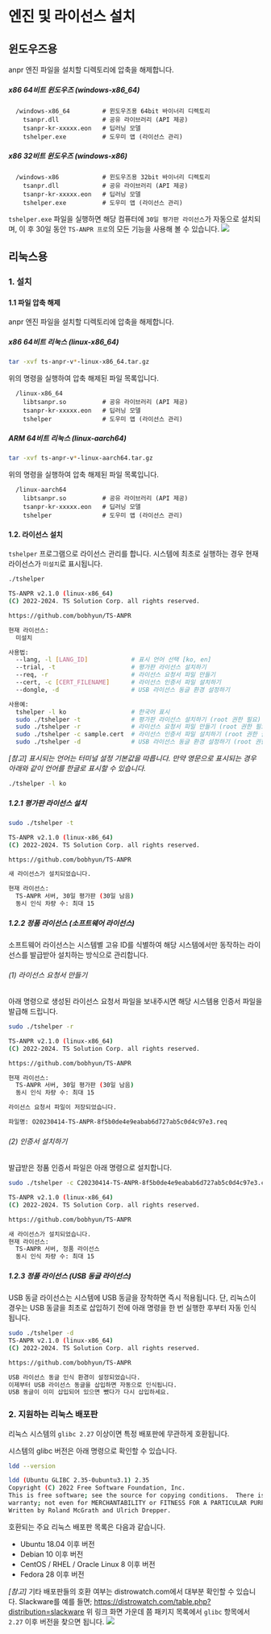 엔진 및 라이선스 설치
===


## 윈도우즈용

anpr 엔진 파일을 설치할 디렉토리에 압축을 해제합니다.

##### x86 64비트 윈도우즈 (windows-x86_64)
```
  /windows-x86_64         # 윈도우즈용 64bit 바이너리 디렉토리  
    tsanpr.dll            # 공유 라이브러리 (API 제공)
    tsanpr-kr-xxxxx.eon   # 딥러닝 모델
    tshelper.exe          # 도우미 앱 (라이선스 관리)
```

##### x86 32비트 윈도우즈 (windows-x86)
```
  /windows-x86            # 윈도우즈용 32bit 바이너리 디렉토리
    tsanpr.dll            # 공유 라이브러리 (API 제공)
    tsanpr-kr-xxxxx.eon   # 딥러닝 모델
    tshelper.exe          # 도우미 앱 (라이선스 관리)
```

`tshelper.exe` 파일을 실행하면 해당 컴퓨터에 `30일 평가판 라이선스`가 자동으로 설치되며, 이 후 30일 동안 `TS-ANPR 프로`의 모든 기능을 사용해 볼 수 있습니다. 
![](img/trialLicense.png)

## 리눅스용

### 1. 설치
#### 1.1 파일 압축 해제

anpr 엔진 파일을 설치할 디렉토리에 압축을 해제합니다.

##### x86 64비트 리눅스 (linux-x86_64)

```sh
tar -xvf ts-anpr-v*-linux-x86_64.tar.gz
```

위의 명령을 실행하여 압축 해제된 파일 목록입니다.
```
  /linux-x86_64
    libtsanpr.so          # 공유 라이브러리 (API 제공)
    tsanpr-kr-xxxxx.eon   # 딥러닝 모델
    tshelper              # 도우미 앱 (라이선스 관리)
```

##### ARM 64비트 리눅스 (linux-aarch64)

```sh
tar -xvf ts-anpr-v*-linux-aarch64.tar.gz
```

위의 명령을 실행하여 압축 해제된 파일 목록입니다.
```
  /linux-aarch64 
    libtsanpr.so          # 공유 라이브러리 (API 제공)
    tsanpr-kr-xxxxx.eon   # 딥러닝 모델
    tshelper              # 도우미 앱 (라이선스 관리)
```


#### 1.2. 라이선스 설치

`tshelper` 프로그램으로 라이선스 관리를 합니다.
시스템에 최초로 실행하는 경우 현재 라이선스가 `미설치`로 표시됩니다.

```sh
./tshelper

TS-ANPR v2.1.0 (linux-x86_64)
(C) 2022-2024. TS Solution Corp. all rights reserved.

https://github.com/bobhyun/TS-ANPR

현재 라이선스:
  미설치

사용법:
  --lang, -l [LANG_ID]            # 표시 언어 선택 [ko, en]
  --trial, -t                     # 평가판 라이선스 설치하기
  --req, -r                       # 라이선스 요청서 파일 만들기
  --cert, -c [CERT_FILENAME]      # 라이선스 인증서 파일 설치하기
  --dongle, -d                    # USB 라이선스 동글 환경 설정하기

사용예:
  tshelper -l ko                  # 한국어 표시
  sudo ./tshelper -t              # 평가판 라이선스 설치하기 (root 권한 필요)
  sudo ./tshelper -r              # 라이선스 요청서 파일 만들기 (root 권한 필요)
  sudo ./tshelper -c sample.cert  # 라이선스 인증서 파일 설치하기 (root 권한 필요)
  sudo ./tshelper -d              # USB 라이선스 동글 환경 설정하기 (root 권한 필요)
```

*[참고] 표시되는 언어는 터미널 설정 기본값을 따릅니다. 만약 영문으로 표시되는 경우 아래와 같이 언어를 한글로 표시할 수 있습니다.*
```sh
./tshelper -l ko
```

##### 1.2.1 평가판 라이선스 설치
```sh
sudo ./tshelper -t

TS-ANPR v2.1.0 (linux-x86_64)
(C) 2022-2024. TS Solution Corp. all rights reserved.

https://github.com/bobhyun/TS-ANPR

새 라이선스가 설치되었습니다.

현재 라이선스:
  TS-ANPR 서버, 30일 평가판 (30일 남음)
  동시 인식 차량 수: 최대 15
```

##### 1.2.2 정품 라이선스 (소프트웨어 라이선스)
소프트웨어 라이선스는 시스템별 고유 ID를 식별하여 해당 시스템에서만 동작하는 라이선스를 발급받아 설치하는 방식으로 관리합니다.

###### (1) 라이선스 요청서 만들기
아래 명령으로 생성된 라이선스 요청서 파일을 보내주시면 해당 시스템용 인증서 파일을 발급해 드립니다. 
```sh
sudo ./tshelper -r

TS-ANPR v2.1.0 (linux-x86_64)
(C) 2022-2024. TS Solution Corp. all rights reserved.

https://github.com/bobhyun/TS-ANPR

현재 라이선스:
  TS-ANPR 서버, 30일 평가판 (30일 남음)
  동시 인식 차량 수: 최대 15

라이선스 요청서 파일이 저장되었습니다.

파일명: O20230414-TS-ANPR-8f5b0de4e9eabab6d727ab5c0d4c97e3.req
```

###### (2) 인증서 설치하기
발급받은 정품 인증서 파일은 아래 명령으로 설치합니다. 
```sh
sudo ./tshelper -c C20230414-TS-ANPR-8f5b0de4e9eabab6d727ab5c0d4c97e3.cert

TS-ANPR v2.1.0 (linux-x86_64)
(C) 2022-2024. TS Solution Corp. all rights reserved.

https://github.com/bobhyun/TS-ANPR

새 라이선스가 설치되었습니다.
현재 라이선스:
  TS-ANPR 서버, 정품 라이선스
  동시 인식 차량 수: 최대 15
```

##### 1.2.3 정품 라이선스 (USB 동글 라이선스)
USB 동글 라이선스는 시스템에 USB 동글을 장착하면 즉시 적용됩니다.
단, 리눅스이 경우는 USB 동글을 최초로 삽입하기 전에 아래 명령을 한 번 실행한 후부터 자동 인식됩니다.
```sh
sudo ./tshelper -d
TS-ANPR v2.1.0 (linux-x86_64)
(C) 2022-2024. TS Solution Corp. all rights reserved.

https://github.com/bobhyun/TS-ANPR

USB 라이선스 동글 인식 환경이 설정되었습니다.
이제부터 USB 라이선스 동글을 삽입하면 자동으로 인식됩니다.
USB 동글이 이미 삽입되어 있으면 뺐다가 다시 삽입하세요.
```

### 2. 지원하는 리눅스 배포판
리눅스 시스템의 `glibc 2.27` 이상이면 특정 배포판에 무관하게 호환됩니다.

시스템의 glibc 버전은 아래 명령으로 확인할 수 있습니다.
```sh
ldd --version

ldd (Ubuntu GLIBC 2.35-0ubuntu3.1) 2.35
Copyright (C) 2022 Free Software Foundation, Inc.
This is free software; see the source for copying conditions.  There is NO
warranty; not even for MERCHANTABILITY or FITNESS FOR A PARTICULAR PURPOSE.
Written by Roland McGrath and Ulrich Drepper.
```

호환되는 주요 리눅스 배포판 목록은 다음과 같습니다.
- Ubuntu 18.04 이후 버전
- Debian 10 이후 버전
- CentOS / RHEL / Oracle Linux 8 이후 버전
- Fedora 28 이후 버전

*[참고]* 기타 배포판들의 호환 여부는 distrowatch.com에서 대부분 확인할 수 있습니다.
Slackware를 예를 들면;
https://distrowatch.com/table.php?distribution=slackware
위 링크 화면 가운데 쯤 패키지 목록에서 `glibc` 항목에서 `2.27` 이후 버전을 찾으면 됩니다.
![](img/slackware.png)

